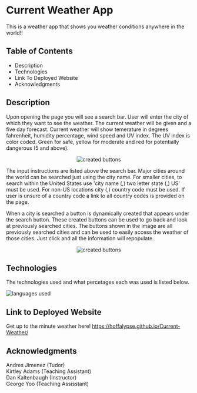 # Current Weather App
This is a weather app that shows you weather conditions anywhere in the world!!


## Table of Contents
* Description
* Technologies
* Link To Deployed Website
* Acknowledgments


## Description
Upon opening the page you will see a search bar. User will enter the city of which they want to see the weather. The current weather will be given and a five day forecast. Current weather will show temerature in degrees fahrenheit, humidity percentage, wind speed and UV index. The UV index is color coded. Green for safe, yellow for moderate and red for potentially dangerous (5 and above).

<p align ="center">
<img src = "./images/buttons.png" alt = "created buttons">
</p>

The input instructions are listed above the search bar. Major cities around the world can be searched just using the city name. For smaller cities, to search within the United States use 'city name (,) two letter state (,) US' must be used. For non-US locations city (,) country code must be used. If user is unsure of a country code a link to all country codes is provided on the page. 

When a city is searched a button is dynamically created that appears under the search button. These created buttons can be used to go back and look at previously searched cities. The buttons shown in the image are all previously searched cities and can be used to easily access the weather of those cities. Just click and all the information will repopulate. 

<p align ="center">
<img src = "./images/buttons.png" alt = "created buttons">
</p>

## Technologies
The technologies used and what percetages each was used is listed below.

<img src = "./images/tech.png" alt = "languages used">


## Link to Deployed Website 
Get up to the minute weather here!
https://hoffalypse.github.io/Current-Weather/


## Acknowledgments
Andres Jimenez (Tudor) <br>
Kirtley Adams (Teaching Assistant) <br>
Dan Kaltenbaugh (Instructor)<br>
George Yoo (Teaching Assisstant)